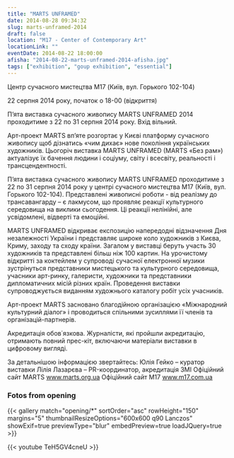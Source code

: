 ```yaml
---
title: "MARTS UNFRAMED"
date: 2014-08-28 09:34:32
slug: marts-unframed-2014
draft: false
location: "M17 - Center of Contemporary Art"
locationLink: ""
eventDate: 2014-08-22 18:00:00
afisha: "2014-08-22-marts-unframed-2014-afisha.jpg"
tags: ["exhibition", "goup exhibition", "essential"]
---
```


Центр сучасного мистецтва M17 (Київ, вул. Горького 102-104)

 22 серпня 2014 року, початок о 18-00 (відкриття)

П’ята виставка сучасного живопису MARTS UNFRAMED 2014 
проходитиме з 22 по 31 серпня 2014 року. Вхід вільний.

Арт-проект MARTS вп’яте розгортає у Києві платформу сучасного живопису щоб дізнатись «чим дихає» нове покоління українських художників. Цьогоріч виставка MARTS UNFRAMED (MARTS «Без рам») актуалізує їх бачення людини і соціуму, світу і всесвіту, реальності і трансцендентності. 

П’ята виставка сучасного живопису MARTS UNFRAMED проходитиме з 22 по 31 серпня 2014 року у центрі сучасного мистецтва М17 (Київ, вул. Горького 102-104). Представлені живописні роботи - від реалізму до трансавангарду – є лакмусом, що проявляє реакції культурного середовища на виклики сьогодення. Ці реакції нелінійні, але усвідомлені, відверті та емоційні. 

MARTS UNFRAMED відкриває експозицію напередодні відзначення Дня незалежності України і представляє широке коло художників з Києва, Криму, заходу та сходу країни. Загалом у виставці беруть участь 30 художників та представлені більш ніж 100 картин. На урочистому відкритті за коктейлем у супроводі сучасної електронної музики зустрінуться представники мистецького та культурного середовища, учасники арт-ринку, галеристи, художники та представники дипломатичних місій різних країн. Проведення виставки супроводжується виданням художнього каталогу робіт усіх учасників.

Арт-проект MARTS засновано благодійною організацією «Міжнародний культурний діалог» і проводиться спільними зусиллями її членів та організацій-партнерів. 

Акредитація обов΄язкова. Журналісти, які пройшли акредитацію, отримають повний прес-кіт, включаючи матеріали виставки в цифровому вигляді.

За детальнішою інформацією звертайтесь:
Юлія Гейко – куратор виставки
Лілія Лазарєва – PR-координатор, акредитація ЗМІ
Офіційний сайт MARTS www.marts.org.ua
Офіційний сайт M17 www.m17.com.ua

### Fotos from opening

{{< gallery match="opening/*" sortOrder="asc" rowHeight="150" margins="5" thumbnailResizeOptions="600x600 q90 Lanczos" showExif=true previewType="blur" embedPreview=true loadJQuery=true >}}

{{< youtube TeH5GV4cneU >}}
